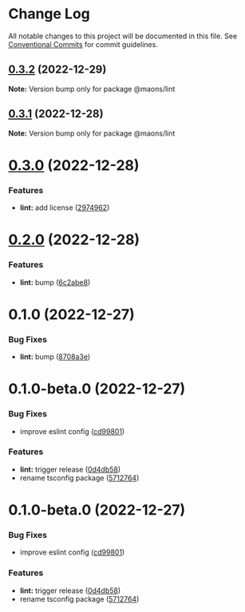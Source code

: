 # Change Log

All notable changes to this project will be documented in this file.
See [Conventional Commits](https://conventionalcommits.org) for commit guidelines.

## [0.3.2](https://github.com/rmoralp/maons/compare/@maons/lint@0.3.1...@maons/lint@0.3.2) (2022-12-29)

**Note:** Version bump only for package @maons/lint





## [0.3.1](https://github.com/rmoralp/maons/compare/@maons/lint@0.3.0...@maons/lint@0.3.1) (2022-12-28)

**Note:** Version bump only for package @maons/lint





# [0.3.0](https://github.com/rmoralp/maons/compare/@maons/lint@0.2.0...@maons/lint@0.3.0) (2022-12-28)


### Features

* **lint:** add license ([2974962](https://github.com/rmoralp/maons/commit/2974962d07fc88b2ce1056ddb71bf4d11aa1f3da))





# [0.2.0](https://github.com/rmoralp/maons/compare/@maons/lint@0.1.0...@maons/lint@0.2.0) (2022-12-28)


### Features

* **lint:** bump ([6c2abe8](https://github.com/rmoralp/maons/commit/6c2abe8d9aa92a9b9bf8b9d432ce8fa43a5f21b0))





# 0.1.0 (2022-12-27)


### Bug Fixes

* **lint:** bump ([8708a3e](https://github.com/rmoralp/maons/commit/8708a3ef4e4685972dbbf6a095fb215a5ff6faff))



# 0.1.0-beta.0 (2022-12-27)


### Bug Fixes

* improve eslint config ([cd99801](https://github.com/rmoralp/maons/commit/cd99801695bc53670be56f1256f432c6032f26dc))


### Features

* **lint:** trigger release ([0d4db58](https://github.com/rmoralp/maons/commit/0d4db58ecf8c8471cebc7a5d5b4024cb70f96373))
* rename tsconfig package ([5712764](https://github.com/rmoralp/maons/commit/57127641e3ea7039ff0bd730745f8f513153885c))





# 0.1.0-beta.0 (2022-12-27)


### Bug Fixes

* improve eslint config ([cd99801](https://github.com/rmoralp/maons/commit/cd99801695bc53670be56f1256f432c6032f26dc))


### Features

* **lint:** trigger release ([0d4db58](https://github.com/rmoralp/maons/commit/0d4db58ecf8c8471cebc7a5d5b4024cb70f96373))
* rename tsconfig package ([5712764](https://github.com/rmoralp/maons/commit/57127641e3ea7039ff0bd730745f8f513153885c))
